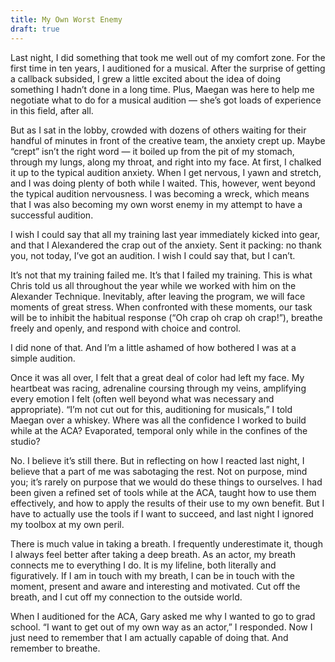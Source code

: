 ```yaml
---
title: My Own Worst Enemy
draft: true
---
```


Last night, I did something that took me well out of my comfort zone. For the first time in ten years, I auditioned for a musical. After the surprise of getting a callback subsided, I grew a little excited about the idea of doing something I hadn’t done in a long time. Plus, Maegan was here to help me negotiate what to do for a musical audition — she’s got loads of experience in this field, after all.

But as I sat in the lobby, crowded with dozens of others waiting for their handful of minutes in front of the creative team, the anxiety crept up. Maybe “crept” isn’t the right word — it boiled up from the pit of my stomach, through my lungs, along my throat, and right into my face. At first, I chalked it up to the typical audition anxiety. When I get nervous, I yawn and stretch, and I was doing plenty of both while I waited. This, however, went beyond the typical audition nervousness. I was becoming a wreck, which means that I was also becoming my own worst enemy in my attempt to have a successful audition.

I wish I could say that all my training last year immediately kicked into gear, and that I Alexandered the crap out of the anxiety. Sent it packing: no thank you, not today, I’ve got an audition. I wish I could say that, but I can’t.

It’s not that my training failed me. It’s that I failed my training. This is what Chris told us all throughout the year while we worked with him on the Alexander Technique. Inevitably, after leaving the program, we will face moments of great stress. When confronted with these moments, our task will be to inhibit the habitual response (“Oh crap oh crap oh crap!”), breathe freely and openly, and respond with choice and control.

I did none of that. And I’m a little ashamed of how bothered I was at a simple audition.

Once it was all over, I felt that a great deal of color had left my face. My heartbeat was racing, adrenaline coursing through my veins, amplifying every emotion I felt (often well beyond what was necessary and appropriate). “I’m not cut out for this, auditioning for musicals,” I told Maegan over a whiskey. Where was all the confidence I worked to build while at the ACA? Evaporated, temporal only while in the confines of the studio?

No. I believe it’s still there. But in reflecting on how I reacted last night, I believe that a part of me was sabotaging the rest. Not on purpose, mind you; it’s rarely on purpose that we would do these things to ourselves. I had been given a refined set of tools while at the ACA, taught how to use them effectively, and how to apply the results of their use to my own benefit. But I have to actually use the tools if I want to succeed, and last night I ignored my toolbox at my own peril.

There is much value in taking a breath. I frequently underestimate it, though I always feel better after taking a deep breath. As an actor, my breath connects me to everything I do. It is my lifeline, both literally and figuratively. If I am in touch with my breath, I can be in touch with the moment, present and aware and interesting and motivated. Cut off the breath, and I cut off my connection to the outside world.

When I auditioned for the ACA, Gary asked me why I wanted to go to grad school. “I want to get out of my own way as an actor,” I responded. Now I just need to remember that I am actually capable of doing that. And remember to breathe.
